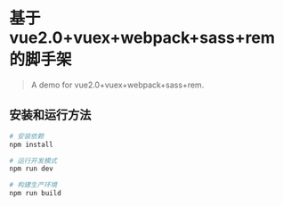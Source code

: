 # 基于 vue2.0+vuex+webpack+sass+rem 的脚手架

> A demo for vue2.0+vuex+webpack+sass+rem.

## 安装和运行方法

``` bash
# 安装依赖
npm install

# 运行开发模式
npm run dev

# 构建生产环境
npm run build

